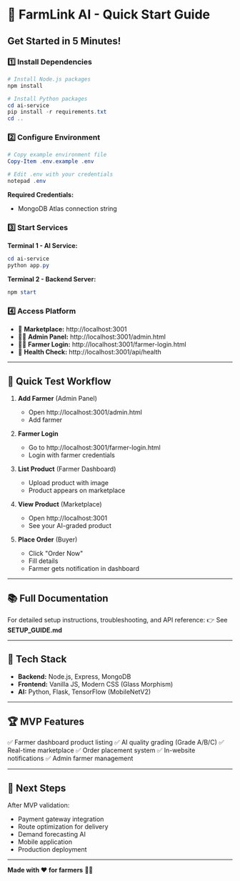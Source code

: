 # 🌾 FarmLink AI - Quick Start Guide

## Get Started in 5 Minutes!

### 1️⃣ Install Dependencies

```powershell
# Install Node.js packages
npm install

# Install Python packages
cd ai-service
pip install -r requirements.txt
cd ..
```

### 2️⃣ Configure Environment

```powershell
# Copy example environment file
Copy-Item .env.example .env

# Edit .env with your credentials
notepad .env
```

**Required Credentials:**
- MongoDB Atlas connection string

### 3️⃣ Start Services

**Terminal 1 - AI Service:**
```powershell
cd ai-service
python app.py
```

**Terminal 2 - Backend Server:**
```powershell
npm start
```

### 4️⃣ Access Platform

- 🛒 **Marketplace:** http://localhost:3001
- 👨‍💼 **Admin Panel:** http://localhost:3001/admin.html
- 🧑‍🌾 **Farmer Login:** http://localhost:3001/farmer-login.html
- 🏥 **Health Check:** http://localhost:3001/api/health

---

## 🎯 Quick Test Workflow

1. **Add Farmer** (Admin Panel)
   - Open http://localhost:3001/admin.html
   - Add farmer

2. **Farmer Login**
   - Go to http://localhost:3001/farmer-login.html
   - Login with farmer credentials

3. **List Product** (Farmer Dashboard)
   - Upload product with image
   - Product appears on marketplace

4. **View Product** (Marketplace)
   - Open http://localhost:3001
   - See your AI-graded product

5. **Place Order** (Buyer)
   - Click "Order Now"
   - Fill details
   - Farmer gets notification in dashboard

---

## 📚 Full Documentation

For detailed setup instructions, troubleshooting, and API reference:
👉 See **SETUP_GUIDE.md**

---

## 🎨 Tech Stack

- **Backend:** Node.js, Express, MongoDB
- **Frontend:** Vanilla JS, Modern CSS (Glass Morphism)
- **AI:** Python, Flask, TensorFlow (MobileNetV2)

---

## 🏆 MVP Features

✅ Farmer dashboard product listing
✅ AI quality grading (Grade A/B/C)
✅ Real-time marketplace
✅ Order placement system
✅ In-website notifications
✅ Admin farmer management

---

## 🚀 Next Steps

After MVP validation:
- Payment gateway integration
- Route optimization for delivery
- Demand forecasting AI
- Mobile application
- Production deployment

---

**Made with ❤️ for farmers** 🧑‍🌾
